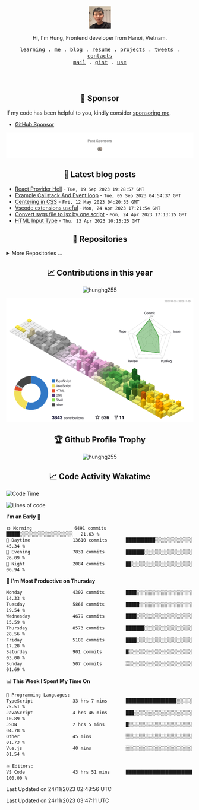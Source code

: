 <div align="center">
  <a href="https://hung.thedev.id/">
    <img width="60" height="60" src="./img/me.jpeg" />
  </a>
  <br>
  <p>Hi, I'm Hung, Frontend developer from Hanoi, Vietnam.</p>

<p align="center">
  <samp>
    <span>learning</span> .
    <a href="https://hung.thedev.id">me</a> .
    <a href="https://web-totals.vercel.app/blog">blog</a> .
    <a href="https://hunghg-resume.vercel.app/">resume</a> .
    <a href="https://hung.thedev.id/projects">projects</a> .
    <a href="https://twitter.com/hunghg255">tweets</a> .
    <a href="https://hunghg-contact.vercel.app/">contacts</a>
    <br />
    <a href="mailto:giahung197bg@gmail.com">mail</a> .
    <a href="https://gist.github.com/hunghg255">gist</a> .
    <a href="https://github.com/hunghg255/use">use</a>
  </samp>
</p>

  <br>
  <br>
</div>

<h2 align='center'>💖 Sponsor</h2>

If my code has been helpful to you, kindly consider [sponsoring me](https://github.com/sponsors/hunghg255).

- [GitHub Sponsor](https://github.com/sponsors/hunghg255)

<p align="center">
  <a href="https://raw.githubusercontent.com/hunghg255/sponsors/main/sponsors.svg">
    <img src="https://raw.githubusercontent.com/hunghg255/sponsors/main/sponsors.wide.svg" />
  </a>
</p>

<h2 align='center'>📖 Latest blog posts</h2>

<!-- start-blog-posts -->
- [React Provider Hell](https://web-totals.vercel.app/blog/react-provider-hell) - `Tue, 19 Sep 2023 19:28:57 GMT`
- [Example Callstack And Event loop](https://web-totals.vercel.app/blog/event-loop-call-stack-example) - `Tue, 05 Sep 2023 04:54:37 GMT`
- [Centering in CSS](https://web-totals.vercel.app/blog/center-css) - `Fri, 12 May 2023 04:20:35 GMT`
- [Vscode extensions useful](https://web-totals.vercel.app/blog/vscode-extensions-useful) - `Mon, 24 Apr 2023 17:21:54 GMT`
- [Convert svgs file to jsx by one script](https://web-totals.vercel.app/blog/convert-svgs-to-jsx) - `Mon, 24 Apr 2023 17:13:15 GMT`
- [HTML Input Type](https://web-totals.vercel.app/blog/html-input) - `Thu, 13 Apr 2023 10:15:25 GMT`
<!-- end-blog-posts -->

<h2 align='center'>💖 Repositories </h2>

<details>
<summary>More Repositories ...</summary>

<!-- start-projects -->

<!-- end-projects -->

<h2 align='center'>💼 Bots</h2>

<table>
  <thead align="center">
    <tr>
      <th>Name</th>
      <th>Application</th>
      <th>Invite Link</th>
      <th>Commands Docs</th>
      <th>Technology</th>
    </tr>
  </thead>
  <tbody align="left">
    <tr>
      <th>
        Music Bot
      </th>
      <th>
        Discord
      </th>
      <th>
        <a href="https://discord.com/api/oauth2/authorize?client_id=1000354375409086484&permissions=274915121472&scope=bot" target="_blank">Invite</a>
      </th>
      <th>
        <a href="https://music1-bot.vercel.app/" target="_blank">Commands</a>
      </th>
      <th>
        <img src="https://img.shields.io/badge/Nodejs-233056?style=flat-square&amp;logo=node.js&amp;logoColor=84ba64" alt="badge">
      </th>
    </tr>
   </tbody>
</table>

</details>

<div align="center">
<!--  <img src="https://github-readme-stats.vercel.app/api?username=hunghg255&show_icons=true&border_radius=15&count_private=true"/>
  <img src="https://github-readme-stats.vercel.app/api/top-langs/?username=hunghg255&border_radius=15&layout=compact&langs_count=6&count_private=true"/>
   -->

  <h2 align='center'> 📈 Contributions in this year </h2>

<img
       src="https://github-readme-streak-stats.herokuapp.com/?user=hunghg255&count_private=true"
       alt="hunghg255"
  />

![](./profile-3d-contrib/profile-season-animate.svg)

  <h2 align='center'> 🏆 Github Profile Trophy</h2>

<img
       src="https://github-profile-trophy.vercel.app/?username=hunghg255&theme=algolia&no-frame=true&no-bg=true&row=1&column=7"
       alt="hunghg255"
  />

</div>

<h2 align='center'> 📈 Code Activity Wakatime </h2>

<!--START_SECTION:waka-->
![Code Time](http://img.shields.io/badge/Code%20Time-4%2C237%20hrs%2042%20mins-blue)

![Lines of code](https://img.shields.io/badge/From%20Hello%20World%20I%27ve%20Written-16.6%20million%20lines%20of%20code-blue)

**I'm an Early 🐤**

```text
🌞 Morning                6491 commits        █████░░░░░░░░░░░░░░░░░░░░   21.63 %
🌆 Daytime                13610 commits       ███████████░░░░░░░░░░░░░░   45.34 %
🌃 Evening                7831 commits        ███████░░░░░░░░░░░░░░░░░░   26.09 %
🌙 Night                  2084 commits        ██░░░░░░░░░░░░░░░░░░░░░░░   06.94 %
```

📅 **I'm Most Productive on Thursday**

```text
Monday                   4302 commits        ████░░░░░░░░░░░░░░░░░░░░░   14.33 %
Tuesday                  5866 commits        █████░░░░░░░░░░░░░░░░░░░░   19.54 %
Wednesday                4679 commits        ████░░░░░░░░░░░░░░░░░░░░░   15.59 %
Thursday                 8573 commits        ███████░░░░░░░░░░░░░░░░░░   28.56 %
Friday                   5188 commits        ████░░░░░░░░░░░░░░░░░░░░░   17.28 %
Saturday                 901 commits         █░░░░░░░░░░░░░░░░░░░░░░░░   03.00 %
Sunday                   507 commits         ░░░░░░░░░░░░░░░░░░░░░░░░░   01.69 %
```

📊 **This Week I Spent My Time On**

```text
💬 Programming Languages:
TypeScript               33 hrs 7 mins       ███████████████████░░░░░░   75.51 %
JavaScript               4 hrs 46 mins       ███░░░░░░░░░░░░░░░░░░░░░░   10.89 %
JSON                     2 hrs 5 mins        █░░░░░░░░░░░░░░░░░░░░░░░░   04.78 %
Other                    45 mins             ░░░░░░░░░░░░░░░░░░░░░░░░░   01.73 %
Vue.js                   40 mins             ░░░░░░░░░░░░░░░░░░░░░░░░░   01.54 %

🔥 Editors:
VS Code                  43 hrs 51 mins      █████████████████████████   100.00 %
```

Last Updated on 24/11/2023 02:48:56 UTC

 Last Updated on 24/11/2023 03:47:11 UTC
<!--END_SECTION:waka-->
